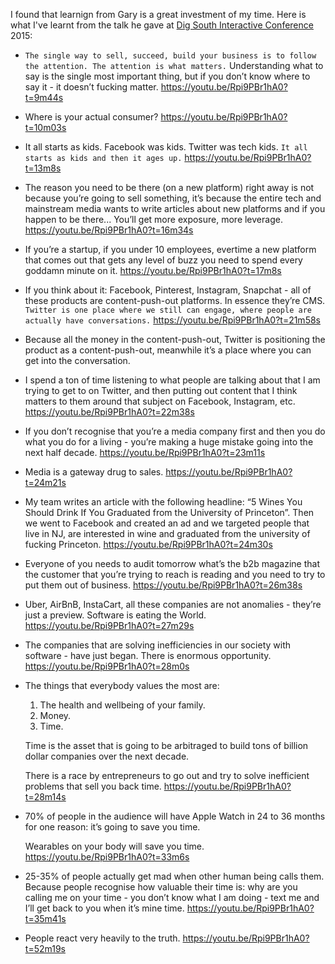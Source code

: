I found that learnign from Gary is a great investment of my time. Here is what I've learnt from the talk he gave at <a href="http://digsouth.com/" target="_blank">Dig South Interactive Conference</a> 2015: 

+ `The single way to sell, succeed, build your business is to follow the attention. The attention is what matters.` Understanding what to say is the single most important thing, but if you don’t know where to say it - it doesn’t fucking matter. https://youtu.be/Rpi9PBr1hA0?t=9m44s

+ Where is your actual consumer? https://youtu.be/Rpi9PBr1hA0?t=10m03s

+ It all starts as kids. Facebook was kids. Twitter was tech kids. `It all starts as kids and then it ages up.` https://youtu.be/Rpi9PBr1hA0?t=13m8s

+ The reason you need to be there (on a new platform) right away is not because you’re going to sell something, it’s because the entire tech and mainstream media wants to write articles about new platforms and if you happen to be there... You’ll get more exposure, more leverage. https://youtu.be/Rpi9PBr1hA0?t=16m34s

+ If you’re a startup, if you under 10 employees, evertime a new platform that comes out that gets any level of buzz you need to spend every goddamn minute on it. https://youtu.be/Rpi9PBr1hA0?t=17m8s

+ If you think about it: Facebook, Pinterest, Instagram, Snapchat - all of these products are content-push-out platforms. In essence they’re CMS. `Twitter is one place where we still can engage, where people are actually have conversations.` https://youtu.be/Rpi9PBr1hA0?t=21m58s

+ Because all the money in the content-push-out, Twitter is positioning the product as a content-push-out, meanwhile it’s a place where you can get into the conversation.

+ I spend a ton of time listening to what people are talking about that I am trying to get to on Twitter, and then putting out content that I think matters to them around that subject on Facebook, Instagram, etc. https://youtu.be/Rpi9PBr1hA0?t=22m38s

+ If you don’t recognise that you’re a media company first and then you do what you do for a living - you’re making a huge mistake going into the next half decade. https://youtu.be/Rpi9PBr1hA0?t=23m11s

+ Media is a gateway drug to sales. https://youtu.be/Rpi9PBr1hA0?t=24m21s

+ My team writes an article with the following headline: “5 Wines You Should Drink If You Graduated from the University of Princeton”. Then we went to Facebook and created an ad and we targeted people that live in NJ, are interested in wine and graduated from the university of fucking Princeton. https://youtu.be/Rpi9PBr1hA0?t=24m30s

+ Everyone of you needs to audit tomorrow what’s the b2b magazine that the customer that you’re trying to reach is reading and you need to try to put them out of business. https://youtu.be/Rpi9PBr1hA0?t=26m38s

+ Uber, AirBnB, InstaCart, all these companies are not anomalies - they’re just a preview. Software is eating the World. https://youtu.be/Rpi9PBr1hA0?t=27m29s

+ The companies that are solving inefficiencies in our society with software - have just began. There is enormous opportunity. https://youtu.be/Rpi9PBr1hA0?t=28m0s

+ The things that everybody values the most are:

  1. The health and wellbeing of your family.
  2. Money.
  3. Time.

  Time is the asset that is going to be arbitraged to build tons of billion dollar companies over the next decade.

  There is a race by entrepreneurs to go out and try to solve inefficient problems that sell you back time. https://youtu.be/Rpi9PBr1hA0?t=28m14s

+ 70% of people in the audience will have Apple Watch in 24 to 36 months for one reason: it’s going to save you time.

  Wearables on your body will save you time. https://youtu.be/Rpi9PBr1hA0?t=33m6s

+ 25-35% of people actually get mad when other human being calls them. Because people recognise how valuable their time is: why are you calling me on your time - you don’t know what I am doing - text me and I’ll get back to you when it’s mine time. https://youtu.be/Rpi9PBr1hA0?t=35m41s

+ People react very heavily to the truth. https://youtu.be/Rpi9PBr1hA0?t=52m19s
